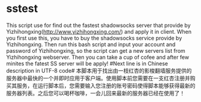 # sstest
This script use for find out the fastest shadowsocks server that provide by Yizhihongxing(http://www.yizhihongxing.com/) and apply it in client. When you first use this, you have to buy the shadowsocks service provide by Yizhihongxing. Then run this bash script and input your account and password of Yizhihongxing, so the script can get a new servers list from Yizhihongxing webserver. Then you can take a cup of cofee and after few minites the fatest SS server will be apply!
#Next line is in Chinese description in UTF-8 code#
本脚本用于找出由一枝红杏的影梭翻墙服务提供的服务器中最快的一个并即时应用于客户端。使用脚本前您需要在一支红杏注册并购买其服务，在运行脚本后，您需要输入您注册的账号密码使得脚本能够获得最新的服务器列表。之后您可以喝杯咖啡，一会儿回来最新的服务器已经在使用了！

